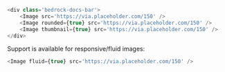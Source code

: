 ```js
<div class='bedrock-docs-bar'>
    <Image src='https://via.placeholder.com/150' />
    <Image rounded={true} src='https://via.placeholder.com/150' />
    <Image thumbnail={true} src='https://via.placeholder.com/150' />
</div>
```

Support is available for responsive/fluid images:

```js
<Image fluid={true} src='https://via.placeholder.com/150' />
```
